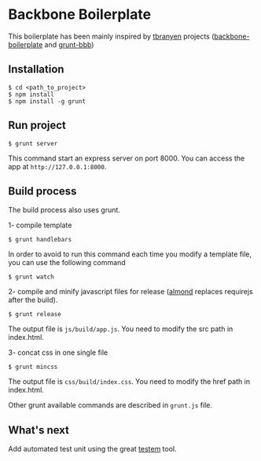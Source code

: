 # Backbone Boilerplate

This boilerplate has been mainly inspired by [tbranyen](https://github.com/tbranyen/) projects ([backbone-boilerplate](https://github.com/tbranyen/backbone-boilerplate) and [grunt-bbb](https://github.com/backbone-boilerplate/grunt-bbb))

## Installation

    $ cd <path_to_project>
    $ npm install
    $ npm install -g grunt

## Run project

    $ grunt server
    
This command start an express server on port 8000. You can access the app at `http://127.0.0.1:8000`.


## Build process 

The build process also uses grunt. 

1- compile template

    $ grunt handlebars
    
In order to avoid to run this command each time you modify a template file, you can use the following command

    $ grunt watch

2- compile and minify javascript files for release ([almond](https://github.com/jrburke/almond) replaces requirejs after the build). 

    $ grunt release    
    
The output file is `js/build/app.js`. You need to modify the src path in index.html.

3- concat css in one single file

    $ grunt mincss

The output file is `css/build/index.css`. You need to modify the href path in index.html.

Other grunt available commands are described in `grunt.js` file.

## What's next

Add automated test unit using the great [testem](https://github.com/airportyh/testem) tool.